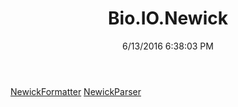 ﻿---
title: Bio.IO.Newick
date: 6/13/2016 6:38:03 PM
---

[NewickFormatter](T-Bio.IO.Newick.NewickFormatter.html)
[NewickParser](T-Bio.IO.Newick.NewickParser.html)
